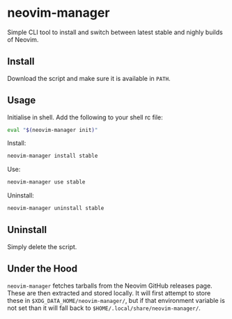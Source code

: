 # neovim-manager

Simple CLI tool to install and switch between latest stable and nighly
builds of Neovim.

## Install

Download the script and make sure it is available in `PATH`.

## Usage

Initialise in shell. Add the following to your shell rc file:

```sh
eval "$(neovim-manager init)"
```

Install:

```sh
neovim-manager install stable
```

Use:

```sh
neovim-manager use stable
```

Uninstall:

```sh
neovim-manager uninstall stable
```

## Uninstall

Simply delete the script.

## Under the Hood

`neovim-manager` fetches tarballs from the Neovim GitHub releases page. These are
then extracted and stored locally. It will first attempt to store these in
`$XDG_DATA_HOME/neovim-manager/`, but if that environment variable is not set
than it will fall back to `$HOME/.local/share/neovim-manager/`.
